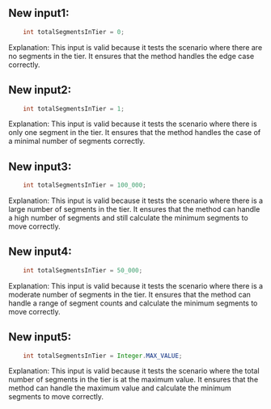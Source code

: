 ## New input1:
```java
    int totalSegmentsInTier = 0;
```
Explanation: This input is valid because it tests the scenario where there are no segments in the tier. It ensures that the method handles the edge case correctly.

## New input2:
```java
    int totalSegmentsInTier = 1;
```
Explanation: This input is valid because it tests the scenario where there is only one segment in the tier. It ensures that the method handles the case of a minimal number of segments correctly.

## New input3:
```java
    int totalSegmentsInTier = 100_000;
```
Explanation: This input is valid because it tests the scenario where there is a large number of segments in the tier. It ensures that the method can handle a high number of segments and still calculate the minimum segments to move correctly.

## New input4:
```java
    int totalSegmentsInTier = 50_000;
```
Explanation: This input is valid because it tests the scenario where there is a moderate number of segments in the tier. It ensures that the method can handle a range of segment counts and calculate the minimum segments to move correctly.

## New input5:
```java
    int totalSegmentsInTier = Integer.MAX_VALUE;
```
Explanation: This input is valid because it tests the scenario where the total number of segments in the tier is at the maximum value. It ensures that the method can handle the maximum value and calculate the minimum segments to move correctly.